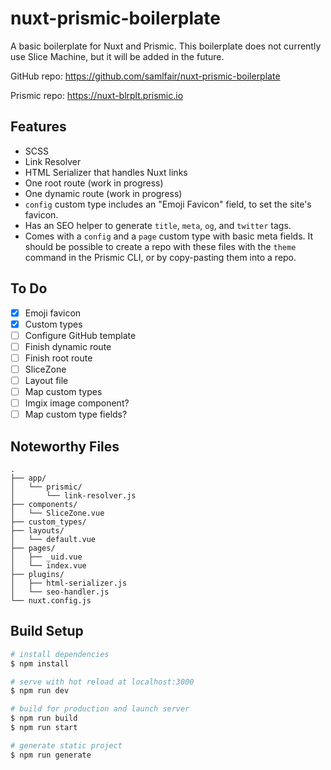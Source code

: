 # nuxt-prismic-boilerplate

A basic boilerplate for Nuxt and Prismic. This boilerplate does not currently use Slice Machine, but it will be added in the future.

GitHub repo: https://github.com/samlfair/nuxt-prismic-boilerplate

Prismic repo: https://nuxt-blrplt.prismic.io

## Features

- SCSS
- Link Resolver
- HTML Serializer that handles Nuxt links
- One root route (work in progress)
- One dynamic route (work in progress)
- `config` custom type includes an "Emoji Favicon" field, to set the site's favicon.
- Has an SEO helper to generate `title`, `meta`, `og`, and `twitter` tags.
- Comes with a `config` and a `page` custom type with basic meta fields. It should be possible to create a repo with these files with the `theme` command in the Prismic CLI, or by copy-pasting them into a repo.

## To Do

- [x] Emoji favicon
- [x] Custom types
- [ ] Configure GitHub template
- [ ] Finish dynamic route
- [ ] Finish root route
- [ ] SliceZone
- [ ] Layout file
- [ ] Map custom types
- [ ] Imgix image component?
- [ ] Map custom type fields?

## Noteworthy Files

```
.
├── app/
│   └── prismic/
│       └── link-resolver.js
├── components/
│   └── SliceZone.vue
├── custom_types/
├── layouts/
│   └── default.vue
├── pages/
│   ├── _uid.vue
│   └── index.vue
├── plugins/
│   ├── html-serializer.js
│   └── seo-handler.js
└── nuxt.config.js

```

## Build Setup

```bash
# install dependencies
$ npm install

# serve with hot reload at localhost:3000
$ npm run dev

# build for production and launch server
$ npm run build
$ npm run start

# generate static project
$ npm run generate
```
